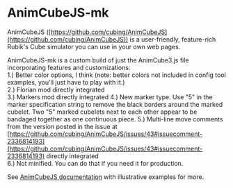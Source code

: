 # AnimCubeJS-mk
AnimCubeJS ([https://github.com/cubing/AnimCubeJS](https://github.com/cubing/AnimCubeJS)) is a user-friendly, feature-rich Rubik's Cube simulator you can use in your own web pages.

AnimCubeJS-mk is a custom build of just the AnimCube3.js file incorporating features and customizations:    
1.) Better color options, I think (note: better colors not included in config tool examples, you'll just have to play with it.)    
2.) Florian mod directly integrated    
3.) Markers mod directly integrated
4.) New marker type. Use "5" in the marker specification string to remove the black borders around the marked cubelet. Two "5" marked cubelets next to each other appear to be bandaged together as one continuous piece.
5.) Multi-line move comments from the version posted in the issue at [https://github.com/cubing/AnimCubeJS/issues/43#issuecomment-2336814193](https://github.com/cubing/AnimCubeJS/issues/43#issuecomment-2336814193) directly integrated    
6.) Not minified. You can do that if you need it for production. 

See [AnimCubeJS documentation](https://animcubejs.cubing.net/animcubejs.html) with illustrative examples for more.

